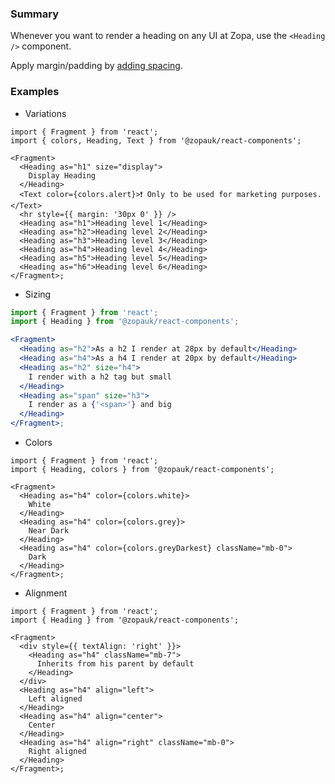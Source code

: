### Summary

Whenever you want to render a heading on any UI at Zopa, use the `<Heading />` component.

Apply margin/padding by [adding spacing](/#/Content?id=spacing).

### Examples

- Variations

```tsx
import { Fragment } from 'react';
import { colors, Heading, Text } from '@zopauk/react-components';

<Fragment>
  <Heading as="h1" size="display">
    Display Heading
  </Heading>
  <Text color={colors.alert}>❗️ Only to be used for marketing purposes.</Text>
  <hr style={{ margin: '30px 0' }} />
  <Heading as="h1">Heading level 1</Heading>
  <Heading as="h2">Heading level 2</Heading>
  <Heading as="h3">Heading level 3</Heading>
  <Heading as="h4">Heading level 4</Heading>
  <Heading as="h5">Heading level 5</Heading>
  <Heading as="h6">Heading level 6</Heading>
</Fragment>;
```

- Sizing

```jsx
import { Fragment } from 'react';
import { Heading } from '@zopauk/react-components';

<Fragment>
  <Heading as="h2">As a h2 I render at 28px by default</Heading>
  <Heading as="h4">As a h4 I render at 20px by default</Heading>
  <Heading as="h2" size="h4">
    I render with a h2 tag but small
  </Heading>
  <Heading as="span" size="h3">
    I render as a {'<span>'} and big
  </Heading>
</Fragment>;
```

- Colors

```tsx { "props": { "style": { "background": "linear-gradient(180deg, rgba(0,217,197,1) 0%, rgba(255,255,255,1) 100%)", "border": "none" } } }
import { Fragment } from 'react';
import { Heading, colors } from '@zopauk/react-components';

<Fragment>
  <Heading as="h4" color={colors.white}>
    White
  </Heading>
  <Heading as="h4" color={colors.grey}>
    Near Dark
  </Heading>
  <Heading as="h4" color={colors.greyDarkest} className="mb-0">
    Dark
  </Heading>
</Fragment>;
```

- Alignment

```tsx
import { Fragment } from 'react';
import { Heading } from '@zopauk/react-components';

<Fragment>
  <div style={{ textAlign: 'right' }}>
    <Heading as="h4" className="mb-7">
      Inherits from his parent by default
    </Heading>
  </div>
  <Heading as="h4" align="left">
    Left aligned
  </Heading>
  <Heading as="h4" align="center">
    Center
  </Heading>
  <Heading as="h4" align="right" className="mb-0">
    Right aligned
  </Heading>
</Fragment>;
```
